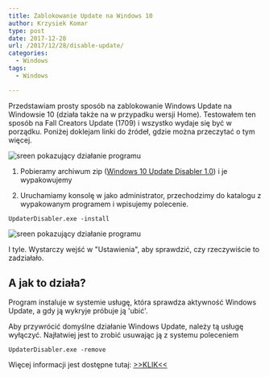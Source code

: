 ```yaml
---
title: Zablokowanie Update na Windows 10
author: Krzysiek Komar
type: post
date: 2017-12-28
url: /2017/12/28/disable-update/
categories:
  - Windows
tags:
  - Windows

---
```


Przedstawiam prosty sposób na zablokowanie Windows Update na Windowsie 10 (działa także na w przypadku wersji Home). Testowałem ten sposób na Fall Creators Update (1709) i wszystko wydaje się być w porządku. Poniżej doklejam linki do źródeł, gdzie można przeczytać o tym więcej.

![sreen pokazujący działanie programu](/img/posts/disable-update1.png)

1. Pobieramy archiwum zip ([Windows 10 Update Disabler 1.0]((/files/Windows10UpdaterDisabler.zip))) i je wypakowujemy

2. Uruchamiamy konsolę w jako administrator, przechodzimy do katalogu z wypakowanym programem i wpisujemy polecenie.
```
UpdaterDisabler.exe -install
```
![sreen pokazujący działanie programu](/img/posts/disable-update2.png)

I tyle. Wystarczy wejść w "Ustawienia", aby sprawdzić, czy rzeczywiście to zadziałało.


## A jak to działa?
Program instaluje w systemie usługę, która sprawdza aktywność Windows Update, a gdy ją wykryje próbuje ją 'ubić'.

Aby przywrócić domyślne działanie Windows Update, należy tą usługę wyłączyć. Najłatwiej jest to zrobić usuwając ją z systemu poleceniem
``` 
UpdaterDisabler.exe -remove
```

Więcej informacji jest dostępne tutaj: [>>KLIK<<](https://www.dobreprogramy.pl/Windows-10-Update-Disabler-czyli-jak-usluga-zablokowac-usluge-niechcianych-aktualizacji,News,77691.html)